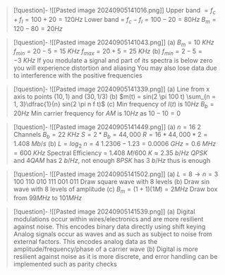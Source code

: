 
> [!question]- ![[Pasted image 20240905141016.png]]
> Upper band $= f_c + f_I = 100 + 20 = 120Hz$
Lower band = $f_c - f_I = 100 - 20 = 80Hz$
$B_m = 120 - 80 = 20Hz$ 

> [!question]- ![[Pasted image 20240905141043.png]]
 (a)
 $B_m = 10 \ KHz$
 $f_{min} = 20 - 5 = 15 \ KHz$
 $f_{max} = 20 + 5 = 25 \ KHz$ 
(b)
 $f_{min} = 2 - 5 = -3 \ KHz$ 
 If you modulate a signal and part of its spectra is below zero you will experience distortion and aliasing
 You may also lose data due to interference with the positive frequencies 

> [!question]- ![[Pasted image 20240905141339.png]]
> (a)
 Line from x axis to points $(10, 1)$ and $(30, 1/3)$
 (b)
 $m(t) = sin(2 \pi 100 t) \sum_{n = 1, 3}\dfrac{1}{n} sin(2 \pi n f t)$ 
 (c)
 Min frequency of $I(t)$ is $10Hz$
 $B_b = 20 Hz$
 Min carrier frequency for $AM$ is $10Hz$ as $10 - 10 = 0$ 

> [!question]-  ![[Pasted image 20240905141449.png]]
> (a)
 $n = 16$
 2 Channels
 $B_b = 22 \ KHz$ 
 $S = 2 * B_b = 44,000$
 $R = 16 * 44,000 * 2 = 1.408 \ Mb/s$ 
 (b)
 $L = log_2 \ n = 4$
 $1.2306 - 1.23 = 0.0006 \ GHz = 0.6 \  MHz = 600 \ KHz$
 Spectral Efficiency = $1.408 \ M / 600 \ K \approx 2.35\  b/Hz$ 
 $QPSK$ and $4QAM$ has $2\ b/Hz$, not enough
 $8PSK$ has $3 \ b/Hz$ thus is enough

> [!question]- ![[Pasted image 20240905141502.png]]
 (a)
 $L = 8 \to n = 3$
 $100 \ 110 \ 010 \ 111 \ 001 \ 011$
 Draw square wave with 8 levels 
 (b)
 Draw sin wave with 8 levels of amplitude 
 (c)
 $B_m = (1 + 1)(1M) = 2MHz$
 Draw box from $99MHz$ to $101MHz$ 

> [!question]- ![[Pasted image 20240905141539.png]]
(a)
Digital modulations occur within wires/electronics and are more resilient against noise. This encodes binary data directly using shift keying
Analog signals occur as waves and as such as subject to noise from external factors. This encodes analog data as the amplitude/frequency/phase of a carrier wave
(b)
Digital is more resilient against noise as it is more discrete, and error handling can be implemented such as parity checks